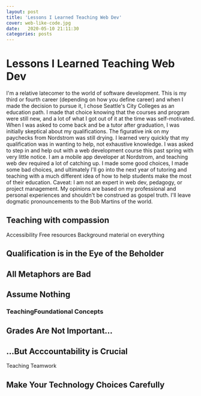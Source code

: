 ```yaml
---
layout: post
title: 'Lessons I Learned Teaching Web Dev'
cover: web-like-code.jpg
date:   2020-05-10 21:11:30
categories: posts
---
```

# Lessons I Learned Teaching Web Dev
I'm a relative latecomer to the world of software development. This is my third or fourth career (depending on how you define career) and when I made the decision to pursue it, I chose Seattle's City Colleges as an education path. I made that choice knowing that the courses and program were still new, and a lot of what I got out of it at the time was self-motivated.
When I was asked to come back and be a tutor after graduation, I was initially skeptical about my qualifications. The figurative ink on my paychecks from Nordstrom was still drying. I learned very quickly that my qualification was in wanting to help, not exhaustive knowledge.
I was asked to step in and help out with a web development course this past spring with very little notice. I am a mobile app developer at Nordstrom, and teaching web dev required a lot of catching up. I made some good choices, I made some bad choices, and ultimately I'll go into the next year of tutoring and teaching with a much different idea of how to help students make the most of their education.
Caveat: I am not an expert in web dev, pedagogy, or project management. My opinions are based on my professional and personal experiences and shouldn't be construed as gospel truth. I'll leave dogmatic pronouncements to the Bob Martins of the world.

## Teaching with compassion
Accessibility
Free resources
Background material on everything

## Qualification is in the Eye of the Beholder

## All Metaphors are Bad

## Assume Nothing
### TeachingFoundational Concepts 
## Grades Are Not Important...

## ...But Acccountability is Crucial
Teaching Teamwork 
## Make Your Technology Choices Carefully

## 